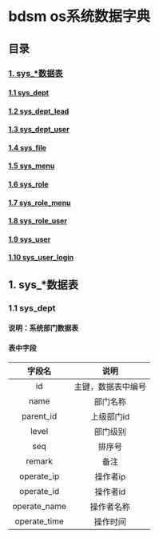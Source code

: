 # bdsm os系统数据字典

## 目录

### [1. sys_*数据表](#1)

#### [1.1 sys_dept](#1.1)

#### [1.2 sys_dept_lead](#1.1)

#### [1.3 sys_dept_user](#1.1)

#### [1.4 sys_file](#1.1)

#### [1.5 sys_menu](#1.1)

#### [1.6 sys_role](#1.1)

#### [1.7 sys_role_menu](#1.1)

#### [1.8 sys_role_user](#1.1)

#### [1.9 sys_user](#1.1)

#### [1.10 sys_user_login](#1.1)

## <div id = 1>1. sys_*数据表</div>

### <div id = 1.1>1.1 sys_dept</div>

#### 说明：系统部门数据表

#### 表中字段
|字段名|说明|
|:-:|:-:|
|id|主键，数据表中编号|
|name|部门名称|
|parent_id|上级部门id|
|level|部门级别|
|seq|排序号|
|remark|备注|
|operate_ip|操作者ip|
|operate_id|操作者id|
|operate_name|操作者名称|
|operate_time|操作时间|


